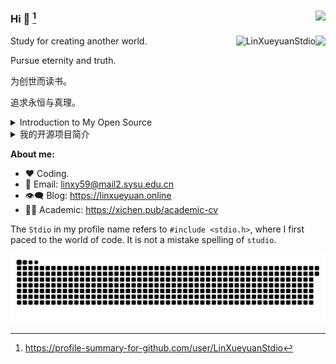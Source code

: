### Hi 👋  [^2]<img align="right" src="https://profile-counter.glitch.me/LinXueyuanStdio/count.svg" />
<img align="right" src="https://github-readme-stats.vercel.app/api?username=LinXueyuanStdio&show_icons=true&icon_color=805AD5&text_color=718096&bg_color=ffffff&hide_title=true&count_private=true" />

<p><img align="right" src="https://github-readme-streak-stats.herokuapp.com/?user=LinXueyuanStdio" alt="LinXueyuanStdio" /></p>

Study for creating another world.

Pursue eternity and truth.

为创世而读书。

追求永恒与真理。

<details>
<summary>Introduction to My Open Source</summary>

1. Math Formula OCR Series
  - [LaTeX_OCR](https://github.com/LinXueyuanStdio/LaTeX_OCR)
  - [LaTeX_OCR_PRO](https://github.com/LinXueyuanStdio/LaTeX_OCR_PRO)
  - [Data-for-LaTeX_OCR](https://github.com/LinXueyuanStdio/Data-for-LaTeX_OCR)

2. Android Architecture Series
  - [lifecycle-component](https://github.com/LinXueyuanStdio/lifecycle-component)
  - [DragBoardView](https://github.com/LinXueyuanStdio/DragBoardView)

3. AI Series
  - [PythonDataMining](https://github.com/LinXueyuanStdio/PythonDataMining)
  - [scRNN-seq](https://github.com/LinXueyuanStdio/scRNN-seq)
  - [Protease-target-prediction](https://github.com/LinXueyuanStdio/Protease-target-prediction)
  - [Silly-AI-learns-to-paint](https://github.com/LinXueyuanStdio/Silly-AI-learns-to-paint)

4. Android Project: TimeCat Series
  - [timecat](https://github.com/LinXueyuanStdio/timecat)
  - [TimeCatPluginManager](https://github.com/LinXueyuanStdio/TimeCatPluginManager)
  - [TimeCatShadow](https://github.com/LinXueyuanStdio/TimeCatShadow)
  - [TimeCatPlugin](https://github.com/LinXueyuanStdio/TimeCatPlugin)
  - [TimeCatPPA](https://github.com/LinXueyuanStdio/TimeCatPPA)
  - [module-book-reader](https://github.com/LinXueyuanStdio/module-book-reader)

</details>


<details>
<summary>我的开源项目简介</summary>
  
1.
  | 数学公式识别系列                                                            |        |
  | :-------------------------------------------------------------------------- | :----- |
  | [LaTeX_OCR](https://github.com/LinXueyuanStdio/LaTeX_OCR)                   | 第一版 |
  | [LaTeX_OCR_PRO](https://github.com/LinXueyuanStdio/LaTeX_OCR_PRO)           | 进阶版 |
  | [Data-for-LaTeX_OCR](https://github.com/LinXueyuanStdio/Data-for-LaTeX_OCR) | 数据   |

2.
  | Android 系列                                                                  |                    |
  | :---------------------------------------------------------------------------- | :----------------- |
  | [lifecycle-component](https://github.com/LinXueyuanStdio/lifecycle-component) | 一个组件化架构规范  |
  | [DragBoardView](https://github.com/LinXueyuanStdio/DragBoardView)             | Android 组件:看板  |
  | [MLang](https://github.com/LinXueyuanStdio/MLang)                             | Android 组件:国际化 |
  
3.
  | 人工智能系列                                                                                |                |
  | :------------------------------------------------------------------------------------------ | :------------- |
  | [PythonDataMining](https://github.com/LinXueyuanStdio/PythonDataMining)                     | 数据挖掘笔记   |
  | [scRNN-seq](https://github.com/LinXueyuanStdio/scRNN-seq)                                   | RNN序列预测    |
  | [Protease-target-prediction](https://github.com/LinXueyuanStdio/Protease-target-prediction) | 蛋白质靶标预测 |
  | [Silly-AI-learns-to-paint](https://github.com/LinXueyuanStdio/Silly-AI-learns-to-paint)     | 学画画的AI     |

4.

  | 个人项目：时光猫                                                                                                | 持续维护 6 年 +                        |                                                                                         |                                   |
  | :-------------------------------------------------------------------------------------------------------------- | :------------------------------------- | :-------------------------------------------------------------------------------------- | :-------------------------------- |
  | [timecat](https://github.com/LinXueyuanStdio/timecat)                                                           | 时光猫本体                             | [mempool](https://github.com/LinXueyuanStdio/mempool)                                   | 时光猫宿主壳，打包                |
  | [TimeCatPluginManager](https://github.com/LinXueyuanStdio/TimeCatPluginManager)                                 | 插件管理器                             | [TimeCatModule-Record](https://github.com/LinXueyuanStdio/TimeCatModule-Record)         | 时光猫组件 记录、提醒、习惯、目标 |
  | [TimeCatShadow](https://github.com/LinXueyuanStdio/TimeCatShadow)                                               | 插件框架                               | [TimeCatModule-Plugin](https://github.com/LinXueyuanStdio/TimeCatModule-Plugin)         | 时光猫组件 插件宿主               |
  | [TimeCatPlugin](https://github.com/LinXueyuanStdio/TimeCatPlugin)                                               | 插件仓库                               | [TimeCatModule-Git](https://github.com/LinXueyuanStdio/TimeCatModule-Git)               | 时光猫组件 git                    |
  | [TimeCatPlugin-module-color-reference](https://github.com/LinXueyuanStdio/TimeCatPlugin-module-color-reference) | 时光猫插件 颜色参考                   | [TimeCatModule-Map](https://github.com/LinXueyuanStdio/TimeCatModule-Map)               | 时光猫组件 地图                   |
  | [TimeCatPlugin-PictureBed-Github](https://github.com/LinXueyuanStdio/TimeCatPlugin-PictureBed-Github)           | 时光猫插件 github 图床插件             | [TimeCatModule-MPaaS](https://github.com/LinXueyuanStdio/TimeCatModule-MPaaS)           | 时光猫组件 MPaaS小程序            |
  | [TimeCatPlugin-Org](https://github.com/LinXueyuanStdio/TimeCatPlugin-Org)                                       | 时光猫插件 org                         | [TimeCatModule-BookReader](https://github.com/LinXueyuanStdio/TimeCatModule-BookReader) | 时光猫组件 小说阅读器             |
  | [TimeCatPlugin-ColorReference](https://github.com/LinXueyuanStdio/TimeCatPlugin-ColorReference)                 | 时光猫插件 颜色参考                    | [TimeCatModule-TimeTable](https://github.com/LinXueyuanStdio/TimeCatModule-TimeTable)   | 时光猫组件 时间表                 |
  | [TimeCatPlugin-PluginManager](https://github.com/LinXueyuanStdio/TimeCatPlugin-PluginManager)                   | 时光猫插件 插件管理，插件上传          | [TimeCatModule-AVG](https://github.com/LinXueyuanStdio/TimeCatModule-AVG)               | 时光猫组件 视觉小说引擎           |
  | [TimeCatPlugin-Read](https://github.com/LinXueyuanStdio/TimeCatPlugin-Read)                                     | 时光猫插件 读书                        | [TimeCatModule-File](https://github.com/LinXueyuanStdio/TimeCatModule-File)             | 时光猫组件 文件系统框架           |
  | [TimeCatPlugin-module-data](https://github.com/LinXueyuanStdio/TimeCatPlugin-module-data)                       | 时光猫插件：数据控制中心               | [TimeCatModule-About](https://github.com/LinXueyuanStdio/TimeCatModule-About)           | 时光猫组件 关于 欢迎              |
  | [TimeCatPluginTemplate](https://github.com/LinXueyuanStdio/TimeCatPluginTemplate)                               | 时光猫插件仓库模板                     | [TimeCatModule-Browser](https://github.com/LinXueyuanStdio/TimeCatModule-Browser)       | 时光猫组件 浏览器                 |
  | [TimeCatRepoTemplate](https://github.com/LinXueyuanStdio/TimeCatRepoTemplate)                                   | 时光猫仓库模板                         | [TimeCatModuleDebug](https://github.com/LinXueyuanStdio/TimeCatModuleDebug)             | 时光猫组件 打点上报、bugly        |
  | [TimeCatAppTemplate](https://github.com/LinXueyuanStdio/TimeCatAppTemplate)                                     | 时光猫app模板（组件变插件）            | [TimeCatModuleOnline](https://github.com/LinXueyuanStdio/TimeCatModuleOnline)           | 时光猫组件 在线服务               |
  | [TimeCatModuleTemplate](https://github.com/LinXueyuanStdio/TimeCatModuleTemplate)                               | 时光猫业务组件模板                     | [TimeCatMedia](https://github.com/LinXueyuanStdio/TimeCatMedia)                         | 时光猫媒体                        |
  | [TimeCatPPA](https://github.com/LinXueyuanStdio/TimeCatPPA)                                                     | Android 命令行软件包源托管仓库         | [TimeCatResource](https://github.com/LinXueyuanStdio/TimeCatResource)                   | 时光猫公共资源                    |
  | [TimeCatMaven](https://github.com/LinXueyuanStdio/TimeCatMaven)                                                 | 组件 Maven ARR 托管仓库                | [TimeCatThird](https://github.com/LinXueyuanStdio/TimeCatThird)                         | 时光猫第三方库兼容层              |
  | [TimeCatGradle](https://github.com/LinXueyuanStdio/TimeCatGradle)                                               | 时光猫的 gradle 构建脚本，统一配置     | [TimeCatDatabase](https://github.com/LinXueyuanStdio/TimeCatDatabase)                   | 时光猫数据库                      |
  | [TimeCatTrash](https://github.com/LinXueyuanStdio/TimeCatTrash)                                                 | 时光猫的垃圾桶                         | [TimeCatIdentity](https://github.com/LinXueyuanStdio/TimeCatIdentity)                   | 时光猫一致性                      |
  | [TimeCatRule](https://github.com/LinXueyuanStdio/TimeCatRule)                                                   | 时光猫项目规范                         | [TimeCatElement](https://github.com/LinXueyuanStdio/TimeCatElement)                     | 时光猫元素                        |
  | [TimeCatOSS](https://github.com/LinXueyuanStdio/TimeCatOSS)                                                     | 时光猫对象存储                         | [TimeCatComponents](https://github.com/LinXueyuanStdio/TimeCatComponents)               | 时光猫组件库                      |
  | [TimeCatAsset](https://github.com/LinXueyuanStdio/TimeCatAsset)                                                 | 时光猫静态资源，包括图片、视频、音频等 | [TimeCatLayout](https://github.com/LinXueyuanStdio/TimeCatLayout)                       | 时光猫布局                        |
  | [TimeCatSkin](https://github.com/LinXueyuanStdio/TimeCatSkin)                                                   | 时光猫皮肤托管仓库                     | [TimeCatPage](https://github.com/LinXueyuanStdio/TimeCatPage)                           | 时光猫页面                        |
  | [TimeCat-Vue](https://github.com/LinXueyuanStdio/TimeCat-Vue)                                                   | 时光猫前端                             | [TimeCatShowin](https://github.com/LinXueyuanStdio/TimeCatShowin)                       | 时光猫显示                        |
  | [TimeCatEngine](https://github.com/LinXueyuanStdio/TimeCatEngine)                                               | 时光猫云引擎                           | [TimeCatMiddle](https://github.com/LinXueyuanStdio/TimeCatMiddle)                       | 时光猫业务中间层                  |
  
  
</details>

**About me:**

- ❤️ Coding.
- 💬 Email: linxy59@mail2.sysu.edu.cn
- 👁‍🗨 Blog: https://linxueyuan.online
- 🧑‍🎓 Academic: https://xichen.pub/academic-cv

The `Stdio` in my profile name refers to `#include <stdio.h>`, where I first paced to the world of code. It is not a mistake spelling of `studio`.

<!-- 
我的知识图谱论文+代码
  
  | 论文                                                          | 代码                                            | 会议/期刊 | 状态 | 任务 | 简介 |
  | :----------------------------------------------------------- | :----------------------------------------------- | :-----: | :-----: | :------ |:------ |
  | [TFLEX_thesis](https://github.com/LinXueyuanStdio/TFLEX_thsis) | [TFLEX](https://github.com/LinXueyuanStdio/TFLEX) | AAAI2023 | peer review | 时序知识图谱复杂逻辑推理 | 提出新任务：时序知识图谱上的复杂逻辑推理。推广FLEX到时序知识图谱上，能够处理包括 Before, After, Between 等的时序逻辑。 |
  | [FLEX_thesis](https://github.com/LinXueyuanStdio/FLEX_thsis) | [FLEX](https://github.com/LinXueyuanStdio/FLEX) | NIPS2022 | peer review | 知识图谱复杂逻辑推理 | Feature-Logic 嵌入框架，可以处理所有一阶逻辑，支持任意特征空间 |
  | [QubitE_thesis](https://github.com/LinXueyuanStdio/QubitE_thsis) | [QubitE](https://github.com/LinXueyuanStdio/QubitE) | Findings of NAACL2022 | accepted | 知识图谱补全 | 实体嵌入为量子位，关系嵌入为量子门，通过量子计算进行补全 |
  | [EchoEA_thesis](https://github.com/LinXueyuanStdio/EchoEA_thsis) | [EchoEA](https://github.com/LinXueyuanStdio/EchoEA) | TASLP | peer review | 知识图谱对齐 | Echo 网络，通过信息在实体和关系之间的回响，增强实体表示进行对齐 |
 -->
![Game[^1]](github-user-contribution.svg)

[^1]: _generated with [Platane/snk](https://github.com/Platane/snk)_

[^2]: <a href="https://profile-summary-for-github.com/user/LinXueyuanStdio">https://profile-summary-for-github.com/user/LinXueyuanStdio</a>
